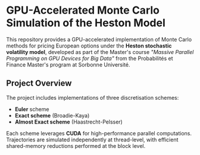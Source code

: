 # GPU-Accelerated Monte Carlo Simulation of the Heston Model

This repository provides a GPU-accelerated implementation of Monte Carlo methods for pricing European options under the **Heston stochastic volatility model**, developed as part of the Master's course *"Massive Parallel Programming on GPU Devices for Big Data"* from the Probabilités et Finance Master's program at Sorbonne Université.

## Project Overview

The project includes implementations of three discretisation schemes:

- **Euler** scheme 
- **Exact scheme** (Broadie-Kaya)
- **Almost Exact scheme** (Haastrecht-Pelsser)

Each scheme leverages **CUDA** for high-performance parallel computations. Trajectories are simulated independently at thread-level, with efficient shared-memory reductions performed at the block level.
